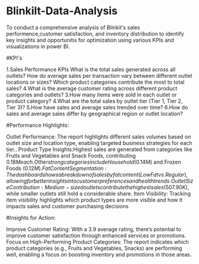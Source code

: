 # Blinkilt-Data-Analysis
To conduct a comprehensive analysis of Blinkit's sales performence,customer satisfaction, and inventory distribution to identify key insights and opportunitis for optimization using various KPIs and visualizations in power BI.

#KPI's

1.Sales Performance KPIs
 What is the total sales generated across all outlets?
 How do average sales per transaction vary between different outlet locations or sizes?
 Which product categories contribute the most to total sales?
4.What is the average customer rating across different product categories and outlets?
3.How many items were sold in each outlet or product category?
4.What are the total sales by outlet tier (Tier 1, Tier 2, Tier 3)?
5.How have sales and average sales trended over time? 
6.How do sales and average sales differ by geographical region or outlet location?


#Performance Highlights:

Outlet Performance: The report highlights different sales volumes based on outlet size and location type, enabling targeted business strategies for each tier..
Product Type Insights:Highest sales are generated from categories like Fruits and Vegetables and Snack Foods, contributing $0.18M each.Other strong categories include Household ($0.14M) and Frozen Foods ($0.12M).
Fat Content Segmentation:The dashboard shows a breakdown of sales by fat content (Low Fat vs. Regular), allowing for better insights into customer preferences and health trends.
Outlet Size Contribution:Medium-sized outlets contribute the highest sales ($507.90K), while smaller outlets still hold a considerable share.
Item Visibility: Tracking item visibility highlights which product types are more visible and how it impacts sales and customer purchasing decisions

#Insights for Action:

Improve Customer Rating: With a 3.9 average rating, there’s potential to improve customer satisfaction through enhanced services or promotions.
Focus on High-Performing Product Categories: The report indicates which product categories (e.g., Fruits and Vegetables, Snacks) are performing well, enabling a focus on boosting inventory and promotions in those areas.

